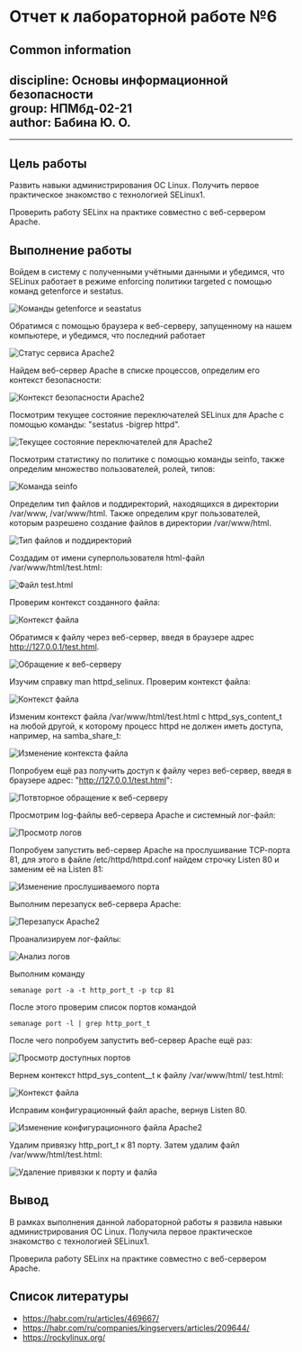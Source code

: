 # **Отчет к лабораторной работе №6**
## **Common information**
discipline: Основы информационной безопасности  
group: НПМбд-02-21  
author: Бабина Ю. О.
---
---
## **Цель работы**
Развить навыки администрирования ОС Linux. Получить первое практическое знакомство с технологией SELinux1.

Проверить работу SELinx на практике совместно с веб-сервером
Apache.
## **Выполнение работы**

Войдем в систему с полученными учётными данными и убедимся, что SELinux работает в режиме enforcing политики targeted с помощью команд getenforce и sestatus.

![Команды getenforce и seastatus](images/s1.png)

Обратимся с помощью браузера к веб-серверу, запущенному на нашем компьютере, и убедимся, что последний работает

![Статус сервиса Apache2](images/s2.png)

Найдем веб-сервер Apache в списке процессов, определим его контекст безопасности:

![Контекст безопасности Apache2](images/s3.png)

Посмотрим текущее состояние переключателей SELinux для Apache с
помощью команды:
"sestatus -bigrep httpd".

![Текущее состояние переключателей для Apache2](images/s4.png)

Посмотрим статистику по политике с помощью команды seinfo, также
определим множество пользователей, ролей, типов:

![Команда seinfo](images/s5.png)

Определим тип файлов и поддиректорий, находящихся в директории /var/www, /var/www/html. Также определим 
круг пользователей, которым разрешено создание файлов в
директории /var/www/html.

![Тип файлов и поддиректорий](images/s6.png)

Создадим от имени суперпользователя html-файл
/var/www/html/test.html:

![Файл test.html](images/s7.png)

Проверим контекст созданного файла:

![Контекст файла](images/s8.png)

Обратимся к файлу через веб-сервер, введя в браузере адрес
http://127.0.0.1/test.html.

![Обращение к веб-серверу](images/s9.png)

 Изучим справку man httpd_selinux. Проверим контекст файла:

 ![Контекст файла](images/s10.png)

 Изменим контекст файла /var/www/html/test.html с
 httpd_sys_content_t на любой другой, к которому процесс httpd не должен иметь доступа, например, на samba_share_t:
 
 ![Изменение контекста файла](images/s11.png)
 
 Попробуем ещё раз получить доступ к файлу через веб-сервер, введя в браузере адрес: "http://127.0.0.1/test.html":
 
 ![Потвторное обращение к веб-серверу](images/s12.png)
 
 Просмотрим log-файлы веб-сервера Apache и системный лог-файл:
 
 ![Просмотр логов](images/s13.png)
 
 Попробуем запустить веб-сервер Apache на прослушивание ТСР-порта
 81, для
 этого в файле /etc/httpd/httpd.conf найдем строчку Listen 80 и
 заменим её на Listen 81:
 
 ![Изменение прослушиваемого порта](images/s14.png)
 
 Выполним перезапуск веб-сервера Apache:
 
 ![Перезапуск Apache2](images/s15.png)
 
 Проанализируем лог-файлы:
 
 ![Анализ логов](images/s16.png)
 
 Выполним команду
 ```
 semanage port -a -t http_port_t -р tcp 81
 ```
 После этого проверим список портов командой
 ```
 semanage port -l | grep http_port_t
 ```
 
 После чего попробуем запустить веб-сервер Apache ещё раз:
 
 ![Просмотр доступных портов](images/s17.png)
 
 Вернем контекст httpd_sys_cоntent__t к файлу /var/www/html/ test.html:
 
 ![Контекст файла](images/s18.png)
 
 Исправим конфигурационный файл apache, вернув Listen 80.
 
 ![Изменение конфигурационного файла  Apache2](images/s19.png)
 
 Удалим привязку http_port_t к 81 порту. Затем удалим файл /var/www/html/test.html:
 
 ![Удаление привязки к порту и фалйа](images/s20.png)
 


## **Вывод**
В рамках выполнения данной лабораторной работы я развила навыки администрирования ОС Linux. Получила первое практическое знакомство с технологией SELinux1.

Проверила работу SELinx на практике совместно с веб-сервером
Apache.

## **Список литературы** ##
* https://habr.com/ru/articles/469667/
* https://habr.com/ru/companies/kingservers/articles/209644/
* https://rockylinux.org/